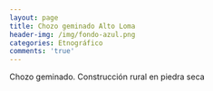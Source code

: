 ```yaml
---
layout: page
title: Chozo geminado Alto Loma
header-img: /img/fondo-azul.png
categories: Etnográfico
comments: 'true'
---
```



Chozo geminado. Construcción rural en piedra seca

<div class="photos">
</div>

